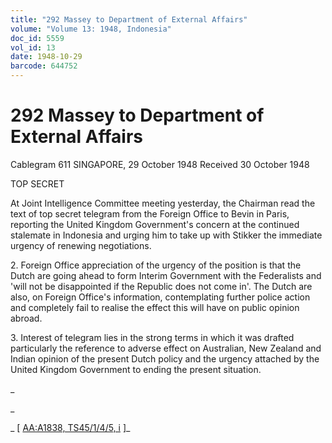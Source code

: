 ```yaml
---
title: "292 Massey to Department of External Affairs"
volume: "Volume 13: 1948, Indonesia"
doc_id: 5559
vol_id: 13
date: 1948-10-29
barcode: 644752
---
```


# 292 Massey to Department of External Affairs

Cablegram 611 SINGAPORE, 29 October 1948 Received 30 October 1948

TOP SECRET

At Joint Intelligence Committee meeting yesterday, the Chairman read the text of top secret telegram from the Foreign Office to Bevin in Paris, reporting the United Kingdom Government's concern at the continued stalemate in Indonesia and urging him to take up with Stikker the immediate urgency of renewing negotiations.

2\. Foreign Office appreciation of the urgency of the position is that the Dutch are going ahead to form Interim Government with the Federalists and 'will not be disappointed if the Republic does not come in'. The Dutch are also, on Foreign Office's information, contemplating further police action and completely fail to realise the effect this will have on public opinion abroad.

3\. Interest of telegram lies in the strong terms in which it was drafted particularly the reference to adverse effect on Australian, New Zealand and Indian opinion of the present Dutch policy and the urgency attached by the United Kingdom Government to ending the present situation.

_

_

_ [ [AA:A1838, TS45/1/4/5, i](http://www.naa.gov.au/cgi-bin/Search?O=I&Number=644752) ]_
